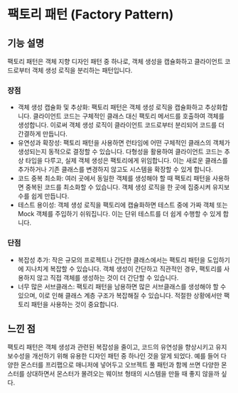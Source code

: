 # 팩토리 패턴 (Factory Pattern)

## 기능 설명
팩토리 패턴은 객체 지향 디자인 패턴 중 하나로, 객체 생성을 캡슐화하고 클라이언트 코드로부터 객체 생성 로직을 분리하는 패턴입니다. 

 ### 장점
 * 객체 생성 캡슐화 및 추상화: 팩토리 패턴은 객체 생성 로직을 캡슐화하고 추상화합니다. 클라이언트 코드는 구체적인 클래스 대신 팩토리 메서드를 호출하여 객체를 생성합니다. 이로써 객체 생성 로직이 클라이언트 코드로부터 분리되어 코드를 더 간결하게 만듭니다.
* 유연성과 확장성: 팩토리 패턴을 사용하면 런타임에 어떤 구체적인 클래스의 객체가 생성되는지 동적으로 결정할 수 있습니다. 다형성을 활용하여 클라이언트 코드는 추상 타입을 다루고, 실제 객체 생성은 팩토리에게 위임합니다. 이는 새로운 클래스를 추가하거나 기존 클래스를 변경하지 않고도 시스템을 확장할 수 있게 합니다.
* 코드 중복 최소화: 여러 곳에서 동일한 객체를 생성해야 할 때 팩토리 패턴을 사용하면 중복된 코드를 최소화할 수 있습니다. 객체 생성 로직을 한 곳에 집중시켜 유지보수를 쉽게 만듭니다.
* 테스트 용이성: 객체 생성 로직을 팩토리에 캡슐화하면 테스트 중에 가짜 객체 또는 Mock 객체를 주입하기 쉬워집니다. 이는 단위 테스트를 더 쉽게 수행할 수 있게 합니다.
 
 ### 단점
 * 복잡성 추가: 작은 규모의 프로젝트나 간단한 클래스에서는 팩토리 패턴을 도입하기에 지나치게 복잡할 수 있습니다. 객체 생성이 간단하고 직관적인 경우, 팩토리를 사용하지 않고 직접 객체를 생성하는 것이 더 간단할 수 있습니다.
 * 너무 많은 서브클래스: 팩토리 패턴을 남용하면 많은 서브클래스를 생성해야 할 수 있으며, 이로 인해 클래스 계층 구조가 복잡해질 수 있습니다. 적절한 상황에서만 팩토리 패턴을 사용하는 것이 중요합니다.

## 느낀 점
 팩토리 패턴은 객체 생성과 관련된 복잡성을 줄이고, 코드의 유연성을 향상시키고 유지 보수성을 개선하기 위해 유용한 디자인 패턴 중 하나인 것을 알게 되었다. 예를 들어 다양한 몬스터를 프리팹으로 매니저에 넣어두고 오브젝트 풀 패턴과 함께 쓰면 다양한 몬스터를 상대하면서 몬스터가 몰려오는 웨이브 형태의 시스템을 만들 때 좋지 않을까 싶다.
 
 
